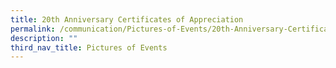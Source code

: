 ```yaml
---
title: 20th Anniversary Certificates of Appreciation
permalink: /communication/Pictures-of-Events/20th-Anniversary-Certificates-of-Appreciation
description: ""
third_nav_title: Pictures of Events
---
```

